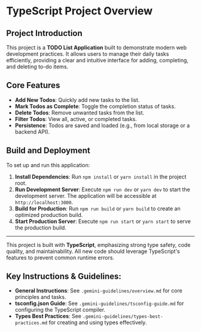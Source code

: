 # TypeScript Project Overview

## Project Introduction

This project is a **TODO List Application** built to demonstrate modern web development practices. It allows users to manage their daily tasks efficiently, providing a clear and intuitive interface for adding, completing, and deleting to-do items.

## Core Features

*   **Add New Todos**: Quickly add new tasks to the list.
*   **Mark Todos as Complete**: Toggle the completion status of tasks.
*   **Delete Todos**: Remove unwanted tasks from the list.
*   **Filter Todos**: View all, active, or completed tasks.
*   **Persistence**: Todos are saved and loaded (e.g., from local storage or a backend API).

## Build and Deployment

To set up and run this application:

1.  **Install Dependencies**: Run `npm install` or `yarn install` in the project root.
2.  **Run Development Server**: Execute `npm run dev` or `yarn dev` to start the development server. The application will be accessible at `http://localhost:3000`.
3.  **Build for Production**: Run `npm run build` or `yarn build` to create an optimized production build.
4.  **Start Production Server**: Execute `npm run start` or `yarn start` to serve the production build.

---

This project is built with **TypeScript**, emphasizing strong type safety, code quality, and maintainability. All new code should leverage TypeScript's features to prevent common runtime errors.

## Key Instructions & Guidelines:

*   **General Instructions**: See `.gemini-guidelines/overview.md` for core principles and tasks.
*   **tsconfig.json Guide**: See `.gemini-guidelines/tsconfig-guide.md` for configuring the TypeScript compiler.
*   **Types Best Practices**: See `.gemini-guidelines/types-best-practices.md` for creating and using types effectively.